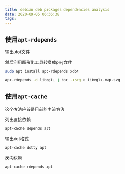 ```yaml
---
title: debian deb packages dependencies analysis
date: 2020-09-05 06:36:38
tags:
---
```


## 使用`apt-rdepends`
<!--more-->
输出.dot文件

然后利用图形化工具转换成png文件

```bash
sudo apt install apt-rdepends xdot
```

```bash
apt-rdepends -d libegl1 | dot -Tsvg > libegl1-map.svg
```

## 使用`apt-cache`

这个方法应该是目前的主流方法

列出直接依赖

```bash
apt-cache depends apt
```

输出dot格式

```bash
apt-cache dotty apt
```

反向依赖

```bash
apt-cache rdepends apt
```
